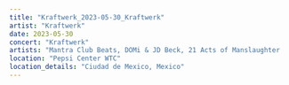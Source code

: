 ```yaml
---
title: "Kraftwerk_2023-05-30_Kraftwerk"
artist: "Kraftwerk"
date: 2023-05-30
concert: "Kraftwerk"
artists: "Mantra Club Beats, DOMi & JD Beck, 21 Acts of Manslaughter	Grindcore	United States, Buckshot, Jon Batiste, ABBA, Kraftwerk, Arlo Parks, 9 Foot Super SoldierCrossoverHardcore, 12 Gauge Rampage, Black Country, New Road, Arnaldo Antunes, 324	Grindcore	Japan"
location: "Pepsi Center WTC"
location_details: "Ciudad de Mexico, Mexico"
---
```

